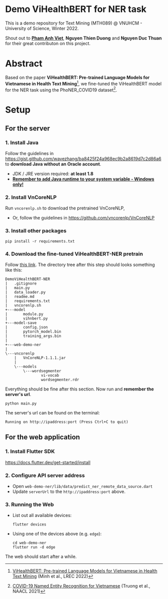 # Demo ViHealthBERT for NER task

This is a demo repository for Text Mining (MTH089) @ VNUHCM - University of Science, Winter 2022.

Shout out to [**Pham Anh Viet**](https://github.com/AnhVietPham), **Nguyen Thien Duong** and **Nguyen Duc Thuan** for their great contributon on this project.

# Abstract
Based on the paper **ViHealthBERT: Pre-trained Language Models for Vietnamese in Health Text Mining**[^1], we fine-tuned the ViHealthBERT model for the NER task using the PhoNER_COVID19 dataset[^2]. 

[^1]: [ViHealthBERT: Pre-trained Language Models for Vietnamese in Health Text Mining](https://aclanthology.org/2022.lrec-1.35) (Minh et al., LREC 2022)
[^2]: [COVID-19 Named Entity Recognition for Vietnamese](https://aclanthology.org/2021.naacl-main.173) (Truong et al., NAACL 2021)

# Setup

## For the server

### 1. Install Java
Follow the guidelines in https://gist.github.com/wavezhang/ba8425f24a968ec9b2a8619d7c2d86a6 to **download Java without an Oracle account**.
- JDK / JRE version required: **at least 1.8**
- [**Remember to add Java runtime to your system variable - Windows only!**](https://stackoverflow.com/questions/3518172/how-do-i-set-the-path-environment-variable-to-point-to-jre-version-1-5)

### 2. Install VnCoreNLP
Run `vncorenlp.sh` to download the pretrained VnCoreNLP, 
- Or, follow the guidelines in https://github.com/vncorenlp/VnCoreNLP

### 3. Install other packages
```
pip install -r requirements.txt
```

### 4. Download the fine-tuned ViHealthBERT-NER pretrain
Follow [this link](https://drive.google.com/drive/u/0/folders/19AGLo-27EeuXDkKG2JstuCgrcwB0854r). The directory tree after this step should looks something like this:

```
DemoViHealthBERT-NER
|   .gitignore
|   main.py
|   data_loader.py
|   readme.md
|   requirements.txt
|   vncorenlp.sh
+---model
|       module.py
|       vihnbert.py
+---model-save
|       config.json
|       pytorch_model.bin
|       training_args.bin
|
+---web-demo-ner
|
\---vncorenlp
    |   VnCoreNLP-1.1.1.jar
    |
    \---models
        \---wordsegmenter
                vi-vocab
                wordsegmenter.rdr
```


Everything should be fine after this section. Now run and **remember the server's url**.
```
python main.py
```
The server's url can be found on the terminal:
```
Running on http://ipaddress:port (Press Ctrl+C to quit)
```

## For the web application
### 1. Install Flutter SDK
https://docs.flutter.dev/get-started/install

### 2. Configure API server address
- Open `web-demo-ner/lib/data/predict_ner_remote_data_source.dart`
- Update `serverUrl` to the `http://ipaddress:port` above.

### 3. Running the Web
- List out all available devices:
    ```
    flutter devices
    ```
- Using one of the devices above (e.g. `edge`):
    ```
    cd web-demo-ner
    flutter run -d edge
    ```

The web should start after a while. 
